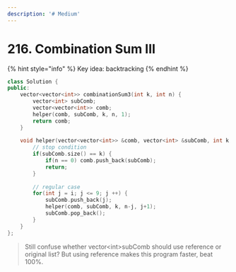 ```yaml
---
description: '# Medium'
---
```


# 216. Combination Sum III

{% hint style="info" %}
Key idea: backtracking
{% endhint %}

```cpp
class Solution {
public:
    vector<vector<int>> combinationSum3(int k, int n) {
        vector<int> subComb;
        vector<vector<int>> comb;
        helper(comb, subComb, k, n, 1);
        return comb;
    }
    
    void helper(vector<vector<int>> &comb, vector<int> &subComb, int k, int n, int i) {
        // stop condition
        if(subComb.size() == k) {
            if(n == 0) comb.push_back(subComb);
            return; 
        }
        
        // regular case
        for(int j = i; j <= 9; j ++) {
            subComb.push_back(j);
            helper(comb, subComb, k, n-j, j+1);
            subComb.pop_back();
        }
    }
};
```

> Still confuse whether vector&lt;int&gt;subComb should use reference or original list? But using reference makes this program faster, beat 100%.


